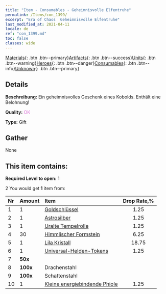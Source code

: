 ```yaml
---
title: "Item - Consumables - Geheimnisvolle Elfentruhe"
permalink: /Items/con_1399/
excerpt: "Era of Chaos  Geheimnisvolle Elfentruhe"
last_modified_at: 2021-04-11
locale: de
ref: "con_1399.md"
toc: false
classes: wide
---
```

 [Materials](/de/Items/){: .btn .btn--primary}[Artifacts](/de/Items/Artifacts/){: .btn .btn--success}[Units](/de/Items/Units/){: .btn .btn--warning}[Heroes](/de/Items/Heroes/){: .btn .btn--danger}[Consumables](/de/Items/Consumables/){: .btn .btn--info}[Unknown](/de/Items/Unknown/){: .btn .btn--primary}

## Details
 **Beschreibung:** Ein geheimnisvolles Geschenk eines Kobolds. Enthält eine Belohnung!

 **Quality:** <span style="color: #DA70D6">OK</span>

 **Type:** Gift

## Gather

  None

## This item contains:

 **Required Level to open:** 1

 2 You would get **1** item  from:

  | Nr | Amount |     Item    | Drop Rate,% |
  |:---|:-------|:------------|:---------:|
  | 1 | 1 | [Goldschlüssel](/de/Items/con_783/) | 1.25 | 
  | 2 | 1 | [Astrosilber](/de/Items/con_969/) | 1.25 | 
  | 3 | 1 | [Uralte Tempelrolle](/de/Items/con_697/) | 1.25 | 
  | 4 | 30 | [Himmlischer Formstein](/de/Items/art_188/) | 6.25 | 
  | 5 | 1 | [Lila Kristall](/de/Items/con_720/) | 18.75 | 
  | 6 | 1 | [Universal-Helden-Tokens](/de/Items/her_358/) | 1.25 | 
  | 7 |  **50x** | <i class="fas fa-gem"/> |  | 25.0 | 
  | 8 |  **100x** | Drachenstahl |  | 18.75 | 
  | 9 |  **100x** | Schattenstahl |  | 25.0 | 
  | 10 | 1 | [Kleine energiebindende Phiole](/de/Items/con_724/) | 1.25 | 
